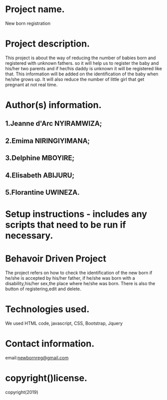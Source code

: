 # Project name.
New born registration
# Project description.
This project is about the way of reducing the number of babies born and registered with unknown fathers.
so it will help us to register the baby and his/her two parents and if her/his daddy is unknown it will be registered like that.
This information will be added on the identification of the baby when he/she grows up.
It will also reduce the number of little girl that get pregnant at not real time.
# Author(s) information.
## 1.Jeanne d'Arc NYIRAMWIZA;
## 2.Emima NIRINGIYIMANA;
## 3.Delphine MBOYIRE;
## 4.Elisabeth ABIJURU;
## 5.Florantine UWINEZA.
# Setup instructions - includes any scripts that need to be run if necessary.
# Behavoir Driven Project
The project refers on how to check the identification of the new born if he/she is accepted by his/her father,
if he/she was born with a disability,his/her sex,the place where he/she was born.
There is also the button of registering,edit and delete.
# Technologies used.
We used HTML code,
javascript,
CSS,
Bootstrap,
Jquery
# Contact information.
email:newbornreg@gmail.com
# copyright()license.
copyright(2019)